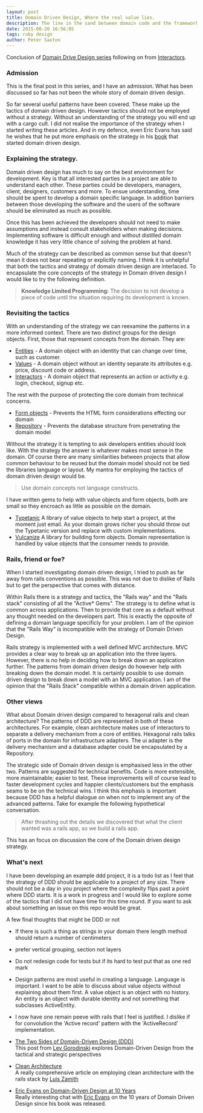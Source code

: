 ```yaml
---
layout: post
title: Domain Driven Design, Where the real value lies.
description: The line in the sand between domain code and the framework
date: 2015-08-20 16:56:05
tags: ruby design
author: Peter Saxton
---
```


Conclusion of [Domain Drive Design series](/2015/07/14/domain-driven-design-introduction.html) following on from [Interactors](/2015/08/16/introducing-interactors-to-represent-getting-stuff-done.html).

### Admission

This is the final post in this series, and I have an admission.
What has been discussed so far has not been  the whole story of domain driven design.

So far several useful patterns have been covered.
These make up the tactics of domain driven design.
However tactics should not be employed without a strategy. Without an understanding of the strategy you will end up with a cargo cult.
I did not realise the importance of the strategy when I started writing these articles.
And in my defence, even Eric Evans has said he wishes that he put more emphasis on the strategy in his [book](http://www.amazon.co.uk/Domain-driven-Design-Tackling-Complexity-Software/dp/0321125215) that started domain driven design.

### Explaining the strategy.
Domain driven design has much to say on the best environment for development.
Key is that all interested parties in a project are able to understand each other.
These parties could be developers, managers, client, designers, customers and more.
To ensue understanding, time should be spent to develop a domain specific language.
In addition barriers between those developing the software and the users of the software should be eliminated as much as possible.

Once this has been achieved the developers should not need to make assumptions and instead consult stakeholders when making decisions.
Implementing software is difficult enough and without distilled domain knowledge it has very little chance of solving the problem at hand.

Much of the strategy can be described as common sense but that doesn't mean it does not bear repeating or explicitly naming.
I think it is unhelpful that both the tactics and strategy of domain driven design are interlaced.
To encapsulate the core concepts of the strategy in Domain driven design I would like to try the following definition.

> **Knowledge Limited Programming:** The decision to not develop a piece of code until the situation requiring its development is known.  

### Revisiting the tactics

With an understanding of the strategy we can reexamine the patterns in a more informed context.
There are two distinct groups for the design objects.
First, those that represent concepts from the domain.
They are:

- [Entities](/2015/08/02/tackling-god-objects-in-ruby.html) - A domain object with an identity that can change over time, such as customer.
- [Values](/2015/07/15/value-objects-in-ruby.html) - A domain object without an identity separate its attributes e.g. price, discount code or address.
- [Interactors](/2015/08/16/introducing-interactors-to-represent-getting-stuff-done.html) - A domain object that represents an action or activity e.g. login, checkout, signup etc.

The rest with the purpose of protecting the core domain from technical concerns.

- [Form objects](/2015/07/23/application-border-control-with-ruby-form-objects.html) - Prevents the HTML form considerations effecting our domain
- [Repository](/2015/08/09/untangle-your-domain-model-from-the-database.html) - Prevents the database structure from penetrating the domain model

Without the strategy it is tempting to ask developers entities should look like.
With the strategy the answer is whatever makes most sense in the domain.
Of course there are many similarities between projects that allow common behaviour to be reused but the domain model should not be tied the libraries language or layout.
My mantra for employing the tactics of domain driven design would be.

> Use domain concepts not language constructs.

I have written gems to help with value objects and form objects, both are small so they encroach as little as possible on the domain.

- [Typetanic](https://github.com/CrowdHailer/typetanic) A library of value objects to help start a project, at the moment just email. As your domain grows richer you should throw out the Typetanic version and replace with custom implementations.
- [Vulcanize](https://github.com/CrowdHailer/vulcanize) A library for building form objects. Domain representation is handled by value objects that the consumer needs to provide.

### Rails, friend or foe?
When I started investigating domain driven design, I tried to push as far away from rails conventions as possible.
This was not due to dislike of Rails but to get the perspective that comes with distance.

Within Rails there is a strategy and tactics, the "Rails way" and the "Rails stack" consisting of all the "Active* Gems".
The strategy is to define what is common across applications. Then to provide that core as a default without any thought needed on the developers part.
This is exactly the opposite of defining a domain language specificly for your problem.
I am of the opinion that the "Rails Way" is incompatible with the strategy of Domain Driven Design.

Rails strategy is implemented with a well defined MVC architecture.
MVC provides a clear way to break up an application into the three layers.
However, there is no help in deciding how to break down an application further.
The patterns from domain driven design do however help with breaking down the domain model.
It is certainly possible to use domain driven design to break down a model with an MVC application.
I am of the opinion that the "Rails Stack" compatible within a domain driven application.

### Other views

What about Domain driven design compared to hexagonal rails and clean architecture?
The patterns of DDD are represented in both of these architectures.
For example, clean architecture makes use of interactors to separate a delivery mechanism from a core of entities.
Hexagonal rails talks of ports in the domain for infrastructure adapters. The ui adapter is the delivery mechanism and a database adapter could be encapsulated by a Repository.

The strategic side of Domain driven design is emphasised less in the other two.
Patterns are suggested for technical benefits.
Code is more extensible, more maintainable; easier to test.
These improvements will of course lead to faster development cycles and happier clients/customers but the emphasis seams to be on the technical wins.
I think this emphasis is important because DDD has a helpful dialogue on when not to implement any of the advanced patterns.
Take for example the following hypothetical conversation.

> After thrashing out the details we discovered that what the client wanted was a rails app, so we build a rails app.

This has an focus on discussion the core of the Domain driven design strategy.

### What's next

I have been developing an example ddd project, it is a todo list as I feel that the strategy of DDD should be applicable to a project of any size. There should not be a day in you project where the complexity flips past a point where DDD starts. It is a work in progress and I would like to explore some of the tactics that I did not have time for this time round. If you want to ask about something an issue on this repo would be great.

A few final thoughts that might be DDD or not

- If there is such a thing as strings in your domain there length method should return a number of centimeters
- prefer vertical grouping, section not layers
- Do not redesign code for tests but if its hard to test put that as one red mark
- Design patterns are most useful in creating a language. Language is important.
  I want to be able to discuss about value objects without explaining about them first. A value object is an object with no history. An entity is an object with durable identity and not something that subclasses ActiveEntity.
- I now have one remain peeve with rails that I feel is justified. I dislike if for convolution the 'Active record' pattern with the 'ActiveRecord' implementation.


- [The Two Sides of Domain-Driven Design (DDD)](http://gorodinski.com/blog/2013/03/11/the-two-sides-of-domain-driven-design/#.VdO9AIJSIUA.twitter)  
  This post from [Lev Gorodinski](https://twitter.com/eulerfx) explores Domain-Driven Design from the tactical and strategic perspectives
- [Clean Architecture](https://subvisual.co/blog/posts/20-clean-architecture)  
  A really comprehensive article on employing clean architecture with the rails stack by [Luis Zamith](https://twitter.com/zamith)
- [Eric Evans on Domain-Driven Design at 10 Years](http://www.se-radio.net/2015/05/se-radio-episode-226-eric-evans-on-domain-driven-design-at-10-years/)  
  Really interesting chat with [Eric Evans]() on the 10 years of Domain Driven Design since his book was released.
